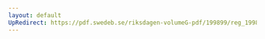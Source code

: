 ```yaml
---
layout: default
UpRedirect: https://pdf.swedeb.se/riksdagen-volumeG-pdf/199899/reg_199899/reg_199899_0296.pdf
---
```

